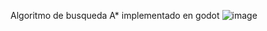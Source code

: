 Algoritmo de busqueda A* implementado en godot
![image](https://github.com/user-attachments/assets/dffba539-ece5-4fb1-b0a1-8e5827c1b13b)
